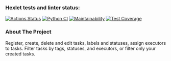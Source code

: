### Hexlet tests and linter status:
[![Actions Status](https://github.com/LeitoKonor/python-project-52/workflows/hexlet-check/badge.svg)](https://github.com/LeitoKonor/python-project-52/actions)
[![Python CI](https://github.com/LeitoKonor/python-project-52/actions/workflows/python.yml/badge.svg)](https://github.com/LeitoKonor/python-project-52/actions/workflows/python.yml)
[![Maintainability](https://api.codeclimate.com/v1/badges/d9b18c1b183a10e407b5/maintainability)](https://codeclimate.com/github/LeitoKonor/python-project-52/maintainability)
[![Test Coverage](https://api.codeclimate.com/v1/badges/d9b18c1b183a10e407b5/test_coverage)](https://codeclimate.com/github/LeitoKonor/python-project-52/test_coverage)

### About The Project

Register, create, delete and edit tasks, labels and statuses, assign executors to tasks. Filter tasks by tags, statuses, and executors, or filter only your created tasks.